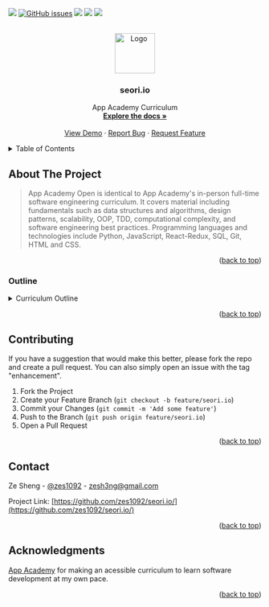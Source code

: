 <div id="top"></div>

<!-- PROJECT SHIELDS -->
<!--
*** I'm using markdown "reference style" links for readability.
*** Reference links are enclosed in brackets [ ] instead of parentheses ( ).
*** See the bottom of this document for the declaration of the reference variables
*** for contributors-url, forks-url, etc. This is an optional, concise syntax you may use.
*** https://www.markdownguide.org/basic-syntax/#reference-style-links
-->

![](https://img.shields.io/badge/-zes1092-blueviolet) 
[![GitHub issues](https://img.shields.io/github/issues/zes1092/seori-project)](https://github.com/zes1092/seori-project/issues)
![](https://img.shields.io/github/forks/zes1092/seori.io)
![](https://img.shields.io/github/stars/zes1092/seori.io)
![](https://img.shields.io/github/license/zes1092/seori.io)

<!-- PROJECT LOGO -->
<br />
<div align="center">
  <a href="https://github.com/zes1092/archetypes.io/">
    <img src="https://scale.com/_next/image?url=%2Fstatic%2Fimg%2Findex%2Fdata-centric%2Fautomate.png&w=256&q=75" alt="Logo" width="80" height="80">
  </a>

  <h3 align="center">seori.io</h3>

  <p align="center">
    App Academy Curriculum 
    <br />
    <a href="https://github.com/zes1092/seori.io/blob/main/README.md"><strong>Explore the docs »</strong></a>
    <br />
    <br />
    <a href="https://github.com/zes1092/seori.io/">View Demo</a>
    ·
    <a href="https://github.com/zes1092/seori.io/issues">Report Bug</a>
    ·
    <a href="https://github.com/zes1092/seori.io/issues">Request Feature</a>
  </p>
</div>



<!-- TABLE OF CONTENTS -->
<details>
  <summary>Table of Contents</summary>
  <ol>
    <li>
      <a href="#about-the-project">About The Project</a>
      <ul>
        <li><a href="#outline">Outline</a></li>
      </ul>
    </li>
    <li><a href="#contributing">Contributing</a></li>
    <li><a href="#contact">Contact</a></li>
    <li><a href="#acknowledgments">Acknowledgments</a></li>
  </ol>
</details>



<!-- ABOUT THE PROJECT -->
## About The Project

<!-- ![breaux.io](https://scale.com/_next/image?url=%2Fstatic%2Fimg%2Findex%2Fdata-centric%2Fannotate.png&w=256&q=75)
[![Product Name Screen Shot][product-screenshot]](https://example.com) -->

> App Academy Open is identical to App Academy's in-person full-time software engineering curriculum. It covers material including fundamentals such as data structures and algorithms, design patterns, scalability, OOP, TDD, computational complexity, and software engineering best practices. Programming languages and technologies include Python, JavaScript, React-Redux, SQL, Git, HTML and CSS.

<!-- There are many great README templates available on GitHub; however, I didn't find one that really suited my needs so I created this enhanced one. I want to create a README template so amazing that it'll be the last one you ever need -- I think this is it.

Here's why:
* Your time should be focused on creating something amazing. A project that solves a problem and helps others
* You shouldn't be doing the same tasks over and over like creating a README from scratch
* You should implement DRY principles to the rest of your life :smile:

Of course, no one template will serve all projects since your needs may be different. So I'll be adding more in the near future. You may also suggest changes by forking this repo and creating a pull request or opening an issue. Thanks to all the people have contributed to expanding this template!

Use the `BLANK_README.md` to get started. -->

<p align="right">(<a href="#top">back to top</a>)</p>



### Outline

<!-- This section should list any major frameworks/libraries used to bootstrap your project. Leave any add-ons/plugins for the acknowledgements section. Here are a few examples. -->
<details>
<summary>Curriculum Outline</summary>
  <ol>
    <li>
      Web Devlopment Fundamentals 
      <ul>
        <li>Javascript Fundamentals</li>
        <li>Setting Up Your Environment I</li>
        <li>HTML & CSS Fundamentals</li>
        <li>HTML & CSS: Putting It All Together</li>
        <li>Setting Up Your Environment II</li>
        <li>Intermediate JavaScript</li>
      </ul>
    </li>
    <li>
      Javascript Fundamentals 
      <ul>
        <li>Introduction to Javascript</li>
        <li>Control Flow </li>
        <li>Intermediate Javascript</li>
        <li>Intermediate Arrays</li>
        <li>Advanced Arrays</li>
        <li>Additional Practices</li>
        <li>Advanced Array Methods</li>
      </ul>
    </li>
    <li>
        Intermediate Javascript
        <ul>
            <li>Local JavaScript</li>
            <li>Objects</li>
            <li>Callbacks</li>
            <li>Scope and Closures</li>
            <li>Recursion</li>
            <li>IIFEs and Recalls</li>
            <li>Asynchronicity</li>
        </ul>
      </li>
      <li>
        TDD and OOP
        <ul>
            <li> Basic Coding Principles</li>
            <li> Object-Oriented Programming</li>
            <li> Context in JavaScript</li>
            <li> TDD Basics</li>
            <li> Intermediate TDD</li>
        </ul>
      </li>
      <li>
        Data Structures and Algorithms
        <ul>
            <li>Code Performance</li>
            <li>Data Structures I</li>
            <li>Whiteboarding I</li>
            <li>Data Structures II</li>
            <li>Sorting</li>
            <li>Trees and Binary Search</li> 
            <li>Graphs</li>
            <li>Whiteboarding II</li> 
        </ul>
      </li>
      <li>
        HTML and CSS
        <ul>
            <li>CSS Fundamentals</li>
            <li>Intermediate CSS</li>
            <li>Advanced CSS</li>
        </ul>
      </li>
      <li>
        Servers, APIs, and Promises
        <ul>
            <li>HTTP Servers I</li>
            <li>HTTP Servers I</li>
            <li>Asynchronous JavaScript</li>
            <li>APIs</li>
            <li>Networks</li>
        </ul>
      </li>
      <li>
        Frontend Javascript
        <ul>
            <li>The Browser</li>
            <li>Working with the DOM</li>
            <li>Handling Events and Data</li>
            <li>Browser Storage</li>
            <li>Capstone Project</li>
        </ul>
      </li>
      <li>
        Express SQL
        <ul>
            <li>Express Basics</li>
            <li>Intermediate Express</li>
            <li>Express Capstone</li>
            <li>SQL Basics</li>
            <li>Intermediate SQL</li> 
            <li>SQL Capstone Project</li>
            <li>Advanced SQL Topics</li> 
        </ul>
      </li>
      <li>
        Express and Sequelize 
        <ul>
            <li>Sequelize Foundations</li>
            <li>Relationships in Sequelize</li>
            <li>Real World Sequelize Applications</li>
            <li>Express & SQL Capstone</li>
        </ul>
      </li>
      <li>
        Web Security and Authentication
        <ul>
            <li>Web Application Security</li>
            <li>Backend Authentication</li>
        </ul>
      </li>
      <li>
        React
        <ul>
            <li>React Basics</li>
            <li>React Hooks and Forms</li>
            <li>React Context and Jest</li>
            <li>Class Components</li>
        </ul>
      </li>
      <li>
        Python
        <ul>
            <li>Data Types</li>
            <li>Functions and Statements</li>
            <li>Structured Data I</li>
            <li>Structured Data II</li>
            <li>Object-Oriented Python</li>
            <li>Python Environment and Testing</li>
            <li>Python Capstone</li>
        </ul>
      </li>
      <li>
        Flask, SQLAlchemy, and Forms
        <ul>
            <li>Flask Basics</li>
            <li>SQLAlchemy Basics</li>
            <li>Migrations</li>
        </ul>
      </li>
      <li>
        Docker and Microservices
        <ul>
            <li>Docker Basics</li>
            <li>Docker Images</li>
            <li>Docker Compose</li>
            <li>Microservices Applied</li>
        </ul>
      </li>
  </ol>
</details>

<p align="right">(<a href="#top">back to top</a>)</p>



<!-- USAGE EXAMPLES -->
<!-- ## Usage

Use this space to show useful examples of how a project can be used. Additional screenshots, code examples and demos work well in this space. You may also link to more resources.

_For more examples, please refer to the [Documentation](https://example.com)_

<p align="right">(<a href="#top">back to top</a>)</p> -->



<!-- ROADMAP -->
<!-- ## Roadmap

- [x] Add Changelog
- [x] Add back to top links
- [ ] Add Additional Templates w/ Examples
- [ ] Add "components" document to easily copy & paste sections of the readme
- [ ] Multi-language Support
    - [ ] Chinese
    - [ ] Spanish

See the [open issues](https://github.com/othneildrew/Best-README-Template/issues) for a full list of proposed features (and known issues).

<p align="right">(<a href="#top">back to top</a>)</p> -->



<!-- CONTRIBUTING -->
## Contributing

If you have a suggestion that would make this better, please fork the repo and create a pull request. You can also simply open an issue with the tag "enhancement".

1. Fork the Project
2. Create your Feature Branch (`git checkout -b feature/seori.io`)
3. Commit your Changes (`git commit -m 'Add some feature'`)
4. Push to the Branch (`git push origin feature/seori.io`)
5. Open a Pull Request

<p align="right">(<a href="#top">back to top</a>)</p>



<!-- LICENSE -->
<!--
## License

Distributed under the MIT License. See `LICENSE.txt` for more information.

<p align="right">(<a href="#top">back to top</a>)</p>
-->



<!-- CONTACT -->
## Contact

Ze Sheng - [@zes1092](https://twitter.com/zes1092) - zesh3ng@gmail.com

Project Link: [https://github.com/zes1092/seori.io/](https://github.com/zes1092/seori.io/)

<p align="right">(<a href="#top">back to top</a>)</p>



 <!-- ACKNOWLEDGMENTS --> 
 ## Acknowledgments

[App Academy](https://my.appacademy.io/) for making an acessible curriculum to learn software development at my own pace. 

<p align="right">(<a href="#top">back to top</a>)</p>



<!-- MARKDOWN LINKS & IMAGES -->
<!-- https://www.markdownguide.org/basic-syntax/#reference-style-links -->
[contributors-shield]: https://img.shields.io/github/contributors/othneildrew/Best-README-Template.svg?style=for-the-badge
[contributors-url]: https://github.com/othneildrew/Best-README-Template/graphs/contributors
[forks-shield]: https://img.shields.io/github/forks/othneildrew/Best-README-Template.svg?style=for-the-badge
[forks-url]: https://github.com/othneildrew/Best-README-Template/network/members
[stars-shield]: https://img.shields.io/github/stars/othneildrew/Best-README-Template.svg?style=for-the-badge
[stars-url]: https://github.com/othneildrew/Best-README-Template/stargazers
[issues-shield]: https://img.shields.io/github/issues/othneildrew/Best-README-Template.svg?style=for-the-badge
[issues-url]: https://github.com/othneildrew/Best-README-Template/issues
[license-shield]: https://img.shields.io/github/license/othneildrew/Best-README-Template.svg?style=for-the-badge
[license-url]: https://github.com/othneildrew/Best-README-Template/blob/master/LICENSE.txt
[linkedin-shield]: https://img.shields.io/badge/-LinkedIn-black.svg?style=for-the-badge&logo=linkedin&colorB=555
[linkedin-url]: https://linkedin.com/in/othneildrew
[product-screenshot]: images/screenshot.png



